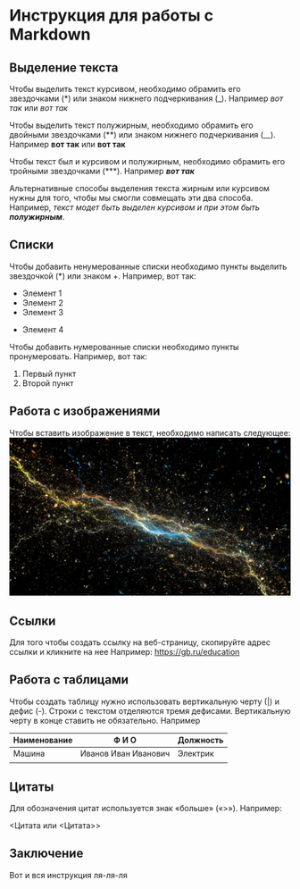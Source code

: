 # Инструкция для работы с Markdown

## Выделение текста

Чтобы выделить текст курсивом, необходимо обрамить его звездочками (*) или знаком нижнего подчеркивания (_). Например *вот так* или _вот так_

Чтобы выделить текст полужирным, необходимо обрамить его двойными звездочками (**) или знаком нижнего подчеркивания (__). Например **вот так** или __вот так__

Чтобы текст был и курсивом и полужирным, необходимо обрамить его тройными звездочками (***). Например ***вот так***

Альтернативные способы выделения текста жирным или курсивом нужны для того, чтобы мы смогли совмещать эти два способа. Например, _текст модет быть выделен курсивом и при этом быть **полужирным**_.

## Списки

Чтобы добавить ненумерованные списки необходимо пункты выделить звездочкой (*) или знаком +. Например, вот так:
* Элемент 1
* Элемент 2
* Элемент 3
+ Элемент 4

Чтобы добавить нумерованные списки необходимо пункты пронумеровать. Например, вот так:
1. Первый пункт
2. Второй пункт

## Работа с изображениями

Чтобы вставить изображение в текст, необходимо написать следующее:
![Привет, это фрактал](fraktal_molniia_iskry_146821_1920x1080.jpg)

## Ссылки

Для того чтобы создать ссылку на веб-страницу, скопируйте адрес ссылки и кликните на нее Например: https://gb.ru/education


## Работа с таблицами

Чтобы создать таблицу нужно использовать вертикальную черту (|) и дефис (-). 
Строки с текстом отделяются тремя дефисами. Вертикальную черту в конце ставить не обязательно. Например 

| Наименование | Ф И О | Должность |
| --- | --- | --- |
| Машина | Иванов Иван Иванович | Электрик |
|  |  |  |

## Цитаты
 
 Для обозначения цитат используется знак «больше» («>»). Например: 

 <Цитата или <Цитата>>

## Заключение

Вот и вся инструкция ля-ля-ля
